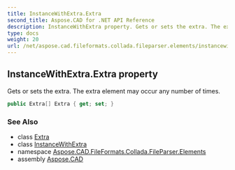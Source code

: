 ```yaml
---
title: InstanceWithExtra.Extra
second_title: Aspose.CAD for .NET API Reference
description: InstanceWithExtra property. Gets or sets the extra. The extra element may occur any number of times
type: docs
weight: 20
url: /net/aspose.cad.fileformats.collada.fileparser.elements/instancewithextra/extra/
---
```

## InstanceWithExtra.Extra property

Gets or sets the extra. The extra element may occur any number of times.

```csharp
public Extra[] Extra { get; set; }
```

### See Also

* class [Extra](../../extra/)
* class [InstanceWithExtra](../)
* namespace [Aspose.CAD.FileFormats.Collada.FileParser.Elements](../../instancewithextra/)
* assembly [Aspose.CAD](../../../)


